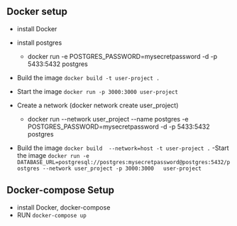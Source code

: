 ## Docker setup

- install Docker
- install postgres

    - docker run -e POSTGRES_PASSWORD=mysecretpassword -d -p 5433:5432 postgres
- Build the image `docker build -t user-project .`
- Start the image `docker run -p 3000:3000 user-project`

- Create a network (docker network create user_project)
    - docker run --network user_project --name postgres -e POSTGRES_PASSWORD=mysecretpassword -d -p 5433:5432 postgres

- Build the image `docker build  --network=host -t user-project .`
-Start the image `docker run -e DATABASE_URL=postgresql://postgres:mysecretpassword@postgres:5432/postgres --network user_project -p 3000:3000   user-project`


## Docker-compose Setup

- install Docker, docker-compose
- RUN `docker-compose up`
